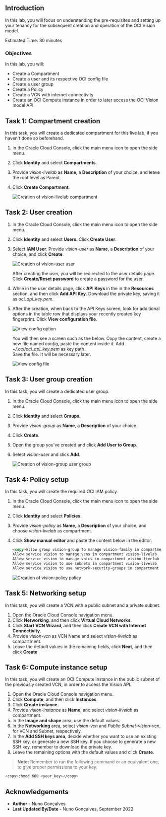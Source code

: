 ## Introduction

In this lab, you will focus on understanding the pre-requisites and setting up your tenancy for the subsequent creation and operation of the OCI Vision model.

Estimated Time: 30 minutes

### Objectives

In this lab, you will:
- Create a Compartment
- Create a user and its respective OCI config file
- Create a user group
- Create a Policy
- Create a VCN with internet connectivity 
- Create an OCI Compute instance in order to later access the OCI Vision model API

## Task 1: Compartment creation

In this task, you will create a dedicated compartment for this live lab, if you haven't done so beforehand.

1. In the Oracle Cloud Console, click the main menu icon to open the side menu.
2. Click **Identity** and select **Compartments**.
3. Provide *vision-livelab* as **Name**, a **Description** of your choice, and leave the root level as Parent.
4. Click **Create Compartment**.

   ![Creation of vision-livelab compartment](../images/create_compartment.png)

## Task 2: User creation

1. In the Oracle Cloud Console, click the main menu icon to open the side menu.
2. Click **Identity** and select **Users**. Click **Create User**.
3. Select **IAM User**. Provide *vision-user* as **Name**, a **Description** of your choice, and click **Create**.

   ![Creation of vision-user user](../images/create_user.png)

   After creating the user, you will be redirected to the user details page. Click **Create/Reset password** to create a password for the user.

4. While in the user details page, click **API Keys** in the in the **Resources** section, and then click **Add API Key**. Download the private key, saving it as *oci_api_key.pem*.  
5. After the creation, when back to the API Keys screen, look for additional options in the table row that displays your recently created key fingerprint. Click **View configuration file**.

   ![View config option](../images/view_config_option.png)

   You will then see a screen such as the below. Copy the content, create a new file named *config*, paste the content inside it. Add *~/.oci/oci_api_key.pem* as key path.  
   Save the file. It will be necessary later.

   ![View config file](../images/view_config_file.png)

## Task 3: User group creation

In this task, you will create a dedicated user group.

1. In the Oracle Cloud Console, click the main menu icon to open the side menu.
2. Click **Identity** and select **Groups**.
3. Provide *vision-group* as **Name**, a **Description** of your choice.
4. Click **Create**.
5. Open the group you've created and click **Add User to Group**.
6. Select *vision-user* and click **Add**.

   ![Creation of vision-group user group](../images/create_group.png)

## Task 4: Policy setup

In this task, you will create the required OCI IAM policy.

1. In the Oracle Cloud Console, click the main menu icon to open the side menu.
2. Click **Identity** and select **Policies**.
3. Provide *vision-policy* as **Name**, a **Description** of your choice, and choose *vision-livelab* as compartment.
4. Click **Show manual editor** and paste the content below in the editor.

   ```html
   <copy>Allow group vision-group to manage vision-family in compartment vision-livelab
   Allow service vision to manage vcns in compartment vision-livelab
   Allow service vision to manage vnics in compartment vision-livelab
   Allow service vision to use subnets in compartment vision-livelab
   Allow service vision to use network-security-groups in compartment vision-livelab</copy>
   ```

   ![Creation of vision-policy policy](../images/create_policy.png)

## Task 5: Networking setup

In this task, you will create a VCN with a public subnet and a private subnet.

1. Open the Oracle Cloud Console navigation menu.
2. Click **Networking**. and then click **Virtual Cloud Networks**.
3. Click **Start VCN Wizard**, and then click **Create VCN with Internet Connectivity**.  
4. Provide *vision-vcn* as VCN Name and select *vision-livelab* as compartment.
5. Leave the default values in the remaining fields, click **Next**, and then click **Create** 

## Task 6: Compute instance setup

In this task, you will create an OCI Compute instance in the public subnet of the previously created VCN, in order to access the Vision API.

1. Open the Oracle Cloud Console navigation menu.
2. Click **Compute**, and then click **Instances**.
3. Click **Create instance**.
4. Provide *vision-instance* as **Name**, and select *vision-livelab* as compartment.
5. In the **Image and shape** area, use the default values.
6. In the **Networking** area, select *vision-vcn* and *Public Subnet-vision-vcn*, for VCN and Subnet, respectively.
7. In the **Add SSH keys area**, decide whether you want to use an existing SSH key, or generate a new SSH key. If you choose to generate a new SSH key, remember to download the private key. 
8. Leave the remaining options with the default values and click **Create**.

> **Note:** Remember to run the following command or an equivalent one, to give proper permissions to your key.
```bash
<copy>chmod 600 <your_key></copy>
```

## Acknowledgements

* **Author** - Nuno Gonçalves
* **Last Updated By/Date** - Nuno Gonçalves, September 2022
